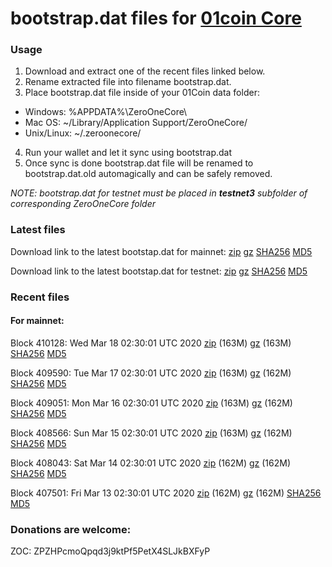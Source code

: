 # bootstrap.dat files for [01coin Core](https://01coin.io)

### Usage

1. Download and extract one of the recent files linked below.
2. Rename extracted file into filename bootstrap.dat.
3. Place bootstrap.dat file inside of your 01Coin data folder:
 - Windows: %APPDATA%\ZeroOneCore\
 - Mac OS: ~/Library/Application Support/ZeroOneCore/
 - Unix/Linux: ~/.zeroonecore/
4. Run your wallet and let it sync using bootstrap.dat
5. Once sync is done bootstrap.dat file will be renamed to bootstrap.dat.old automagically and can be safely removed.

_NOTE: bootstrap.dat for testnet must be placed in **testnet3** subfolder of corresponding ZeroOneCore folder_

### Latest files
Download link to the latest bootstap.dat for mainnet: [zip](https://files.01coin.io/mainnet/bootstrap.dat.zip) [gz](https://files.01coin.io/mainnet/bootstrap.dat.tar.gz) [SHA256](https://files.01coin.io/mainnet/sha256.txt) [MD5](https://files.01coin.io/mainnet/md5.txt)

Download link to the latest bootstap.dat for testnet: [zip](https://files.01coin.io/testnet/bootstrap.dat.zip) [gz](https://files.01coin.io/testnet/bootstrap.dat.tar.gz) [SHA256](https://files.01coin.io/testnet/sha256.txt) [MD5](https://files.01coin.io/testnet/md5.txt)

### Recent files

#### For mainnet:

Block 410128: Wed Mar 18 02:30:01 UTC 2020 [zip](https://files.01coin.io/mainnet/2020-03-18/bootstrap.dat.zip) (163M) [gz](https://files.01coin.io/mainnet/2020-03-18/bootstrap.dat.tar.gz) (163M) [SHA256](https://files.01coin.io/mainnet/2020-03-18/sha256.txt) [MD5](https://files.01coin.io/mainnet/2020-03-18/md5.txt)

Block 409590: Tue Mar 17 02:30:01 UTC 2020 [zip](https://files.01coin.io/mainnet/2020-03-17/bootstrap.dat.zip) (163M) [gz](https://files.01coin.io/mainnet/2020-03-17/bootstrap.dat.tar.gz) (162M) [SHA256](https://files.01coin.io/mainnet/2020-03-17/sha256.txt) [MD5](https://files.01coin.io/mainnet/2020-03-17/md5.txt)

Block 409051: Mon Mar 16 02:30:01 UTC 2020 [zip](https://files.01coin.io/mainnet/2020-03-16/bootstrap.dat.zip) (163M) [gz](https://files.01coin.io/mainnet/2020-03-16/bootstrap.dat.tar.gz) (162M) [SHA256](https://files.01coin.io/mainnet/2020-03-16/sha256.txt) [MD5](https://files.01coin.io/mainnet/2020-03-16/md5.txt)

Block 408566: Sun Mar 15 02:30:01 UTC 2020 [zip](https://files.01coin.io/mainnet/2020-03-15/bootstrap.dat.zip) (163M) [gz](https://files.01coin.io/mainnet/2020-03-15/bootstrap.dat.tar.gz) (162M) [SHA256](https://files.01coin.io/mainnet/2020-03-15/sha256.txt) [MD5](https://files.01coin.io/mainnet/2020-03-15/md5.txt)

Block 408043: Sat Mar 14 02:30:01 UTC 2020 [zip](https://files.01coin.io/mainnet/2020-03-14/bootstrap.dat.zip) (162M) [gz](https://files.01coin.io/mainnet/2020-03-14/bootstrap.dat.tar.gz) (162M) [SHA256](https://files.01coin.io/mainnet/2020-03-14/sha256.txt) [MD5](https://files.01coin.io/mainnet/2020-03-14/md5.txt)

Block 407501: Fri Mar 13 02:30:01 UTC 2020 [zip](https://files.01coin.io/mainnet/2020-03-13/bootstrap.dat.zip) (162M) [gz](https://files.01coin.io/mainnet/2020-03-13/bootstrap.dat.tar.gz) (162M) [SHA256](https://files.01coin.io/mainnet/2020-03-13/sha256.txt) [MD5](https://files.01coin.io/mainnet/2020-03-13/md5.txt)


### Donations are welcome:

ZOC: ZPZHPcmoQpqd3j9ktPf5PetX4SLJkBXFyP
